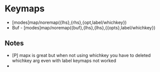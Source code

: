 # Keymaps
- [modes]map/noremap({lhs},{rhs},{opt,label/whichkey})
- Buf - [modes]map/noremap({buf},{lhs},{lhs},{{opts},label/whichkey})


## Notes
- [P] mapx is great but when not using whichkey you have to deleted whichkey arg even with label keymaps not worked
- 
